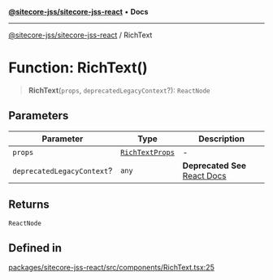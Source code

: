 [**@sitecore-jss/sitecore-jss-react**](../README.md) • **Docs**

***

[@sitecore-jss/sitecore-jss-react](../README.md) / RichText

# Function: RichText()

> **RichText**(`props`, `deprecatedLegacyContext`?): `ReactNode`

## Parameters

| Parameter | Type | Description |
| ------ | ------ | ------ |
| `props` | [`RichTextProps`](../interfaces/RichTextProps.md) | - |
| `deprecatedLegacyContext`? | `any` | **Deprecated** **See** [React Docs](https://legacy.reactjs.org/docs/legacy-context.html#referencing-context-in-lifecycle-methods) |

## Returns

`ReactNode`

## Defined in

[packages/sitecore-jss-react/src/components/RichText.tsx:25](https://github.com/Sitecore/jss/blob/ae6f916d439f946bec091261304f83eefbcedd38/packages/sitecore-jss-react/src/components/RichText.tsx#L25)
